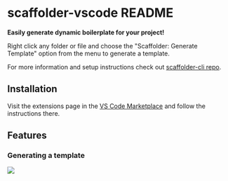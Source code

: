 # scaffolder-vscode README

**Easily generate dynamic boilerplate for your project!**

Right click any folder or file and choose the "Scaffolder: Generate Template" option from the menu to generate a template.

For more information and setup instructions check out [scaffolder-cli repo](https://github.com/galElmalah/scaffolder).

## Installation
Visit the extensions page in the [VS Code Marketplace](https://marketplace.visualstudio.com/items?itemName=ctf-vscode.scaffolder-vscode) and follow the instructions there.


## Features

### Generating a template

![](images/scaffolder-vscode-example.gif)
